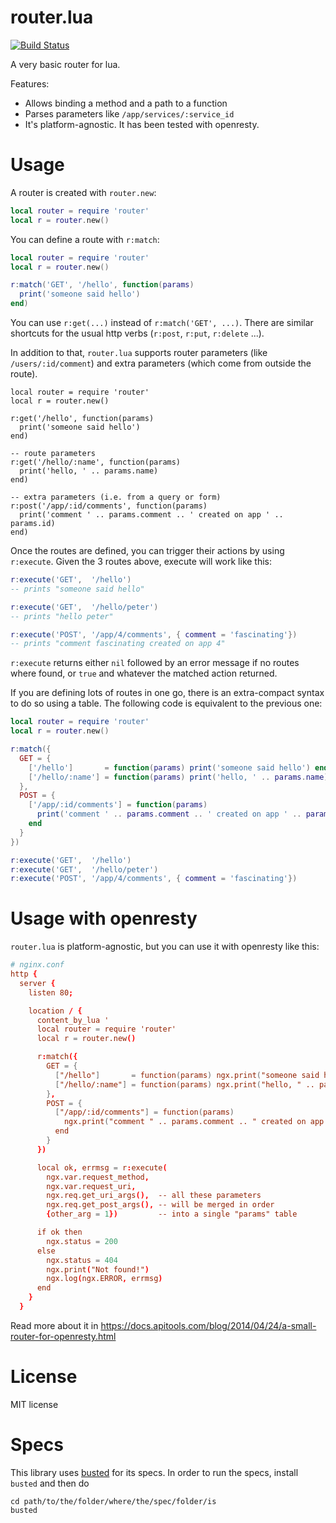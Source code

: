 router.lua
==========

[![Build Status](https://travis-ci.org/APItools/router.lua.svg)](https://travis-ci.org/APItools/router.lua)

A very basic router for lua.

Features:

* Allows binding a method and a path to a function
* Parses parameters like `/app/services/:service_id`
* It's platform-agnostic. It has been tested with openresty.

Usage
=====

A router is created with `router.new`:
``` lua
local router = require 'router'
local r = router.new()
```

You can define a route with `r:match`:

``` lua
local router = require 'router'
local r = router.new()

r:match('GET', '/hello', function(params)
  print('someone said hello')
end)
```

You can use `r:get(...)` instead of `r:match('GET', ...)`. There are similar shortcuts for the usual http verbs (`r:post`, `r:put`, `r:delete` ...).

In addition to that, `router.lua` supports router parameters (like `/users/:id/comment`) and extra parameters (which come from outside the route).

```
local router = require 'router'
local r = router.new()

r:get('/hello', function(params)
  print('someone said hello')
end)

-- route parameters
r:get('/hello/:name', function(params)
  print('hello, ' .. params.name)
end)

-- extra parameters (i.e. from a query or form)
r:post('/app/:id/comments', function(params)
  print('comment ' .. params.comment .. ' created on app ' .. params.id)
end)
```

Once the routes are defined, you can trigger their actions by using `r:execute`.
Given the 3 routes above, execute will work like this:

``` lua
r:execute('GET',  '/hello')
-- prints "someone said hello"

r:execute('GET',  '/hello/peter')
-- prints "hello peter"

r:execute('POST', '/app/4/comments', { comment = 'fascinating'})
-- prints "comment fascinating created on app 4"
```

`r:execute` returns either `nil` followed by an error message if no routes where found, or `true` and
whatever the matched action returned.

If you are defining lots of routes in one go, there is an extra-compact syntax to do so using a table.
The following code is equivalent to the previous one:

``` lua
local router = require 'router'
local r = router.new()

r:match({
  GET = {
    ['/hello']       = function(params) print('someone said hello') end,
    ['/hello/:name'] = function(params) print('hello, ' .. params.name) end
  },
  POST = {
    ['/app/:id/comments'] = function(params)
      print('comment ' .. params.comment .. ' created on app ' .. params.id)
    end
  }
})

r:execute('GET',  '/hello')
r:execute('GET',  '/hello/peter')
r:execute('POST', '/app/4/comments', { comment = 'fascinating'})
```

Usage with openresty
====================

`router.lua` is platform-agnostic, but you can use it with openresty like this:

``` conf
# nginx.conf
http {
  server {
    listen 80;

    location / {
      content_by_lua '
      local router = require 'router'
      local r = router.new()

      r:match({
        GET = {
          ["/hello"]       = function(params) ngx.print("someone said hello") end,
          ["/hello/:name"] = function(params) ngx.print("hello, " .. params.name) end
        },
        POST = {
          ["/app/:id/comments"] = function(params)
            ngx.print("comment " .. params.comment .. " created on app " .. params.id)
          end
        }
      })

      local ok, errmsg = r:execute(
        ngx.var.request_method,
        ngx.var.request_uri,
        ngx.req.get_uri_args(),  -- all these parameters
        ngx.req.get_post_args(), -- will be merged in order
        {other_arg = 1})         -- into a single "params" table

      if ok then
        ngx.status = 200
      else
        ngx.status = 404
        ngx.print("Not found!")
        ngx.log(ngx.ERROR, errmsg)
      end
    }
  }
```

Read more about it in https://docs.apitools.com/blog/2014/04/24/a-small-router-for-openresty.html


License
=======

MIT license

Specs
=====

This library uses [busted](http://olivinelabs.com/busted) for its specs. In order to run the specs, install `busted` and then do

    cd path/to/the/folder/where/the/spec/folder/is
    busted
